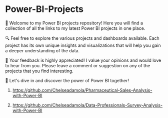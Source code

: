 # Power-BI-Projects

👋 Welcome to my Power BI projects repository! Here you will find a collection of all the links to my latest Power BI projects in one place.

🔍 Feel free to explore the various projects and dashboards available. Each project has its own unique insights and visualizations that will help you gain a deeper understanding of the data.

💬 Your feedback is highly appreciated! I value your opinions and would love to hear from you. Please leave a comment or suggestion on any of the projects that you find interesting.

🚀 Let's dive in and discover the power of Power BI together!
1. https://github.com/Chelseadamola/Pharmaceutical-Sales-Analysis-with-Power-BI

2. https://github.com/Chelseadamola/Data-Professionals-Survey-Analysis-with-Power-BI
